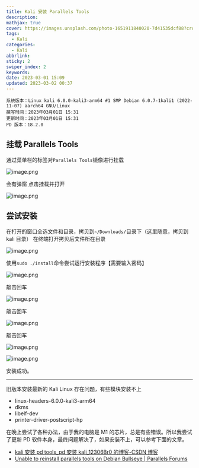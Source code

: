 ```yaml
---
title: Kali 安装 Parallels Tools
description: 
mathjax: true
cover: https://images.unsplash.com/photo-1651911840020-7d41535dcf88?crop=entropy&cs=tinysrgb&fm=jpg&ixid=MnwzNjM5Nzd8MHwxfHJhbmRvbXx8fHx8fHx8fDE2NzgzODE3NzE&ixlib=rb-4.0.3&q=80&w=1920&h=1080
tags:
  - Kali
categories:
  - Kali
abbrlink: 
sticky: 2
swiper_index: 2
keywords: 
date: 2023-03-01 15:09
updated: 2023-03-02 00:37
---
```


    系统版本：Linux kali 6.0.0-kali3-arm64 #1 SMP Debian 6.0.7-1kali1 (2022-11-07) aarch64 GNU/Linux
    撰写时间：2023年03月01日 15:31
    更新时间：2023年03月01日 15:31
    PD 版本：18.2.0

## 挂载 Parallels Tools

通过菜单栏的标签对`Parallels Tools`镜像进行挂载

![image.png](https://telegraph-image-aog.pages.dev/file/cb86dc72b9d1622059992.png)

会有弹窗 点击挂载并打开

![image.png](https://telegraph-image-aog.pages.dev/file/327b8467200da696f7f0a.png)

## 尝试安装

在打开的窗口全选文件和目录，拷贝到`~/Downloads/`目录下（这里随意，拷贝到 kali 目录）
在终端打开拷贝后文件所在目录

![image.png](https://telegraph-image-aog.pages.dev/file/1bb9d682dece9f820cc2a.png)

使用`sudo ./install`命令尝试运行安装程序【需要输入密码】

![image.png](https://telegraph-image-aog.pages.dev/file/9331408ef6074d8f851e8.png)

敲击回车

![image.png](https://telegraph-image-aog.pages.dev/file/4e0466cd46878f2b957ff.png)

敲击回车

![image.png](https://telegraph-image-aog.pages.dev/file/d0f3fb56c522509e2b3fc.png)

敲击回车

![image.png](https://telegraph-image-aog.pages.dev/file/d24ddbeeb36ad6ff56dcb.png)

![image.png](https://telegraph-image-aog.pages.dev/file/736c7d13b608e2152b658.png)

安装成功。

---

旧版本安装最新的 Kali Linux 存在问题，有些模块安装不上

- linux-headers-6.0.0-kali3-arm64
- dkms
- libelf-dev
- printer-driver-postscript-hp

在晚上尝试了各种办法，由于我的电脑是 M1 的芯片，总是有些错误。所以我尝试了更新 PD 软件本身，最终问题解决了，如果安装不上，可以参考下面的文章。

- [kali 安装 pd tools_pd 安装 kali_12306Br0 的博客-CSDN 博客](https://blog.csdn.net/qq_36334464/article/details/126236837)
- [Unable to reinstall parallels tools on Debian Bullseye | Parallels Forums](https://forum.parallels.com/threads/unable-to-reinstall-parallels-tools-on-debian-bullseye.349865/#post-866677)
